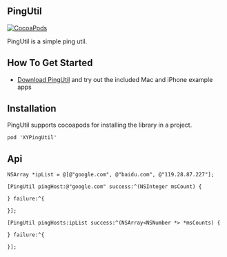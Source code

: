 ## PingUtil
[![CocoaPods](https://img.shields.io/cocoapods/v/XYPingUtil.svg)]()

PingUtil is a simple ping util.

## How To Get Started

- [Download PingUtil](https://github.com/k1er/PingUtil/archive/master.zip) and try out the included Mac and iPhone example apps

## Installation
PingUtil supports cocoapods for installing the library in a project.

```
pod 'XYPingUtil'
```

## Api
```
NSArray *ipList = @[@"google.com", @"baidu.com", @"119.28.87.227"];
   
[PingUtil pingHost:@"google.com" success:^(NSInteger msCount) {
        
} failure:^{
        
}];   
   
[PingUtil pingHosts:ipList success:^(NSArray<NSNumber *> *msCounts) {
       
} failure:^{
        
}];
```
